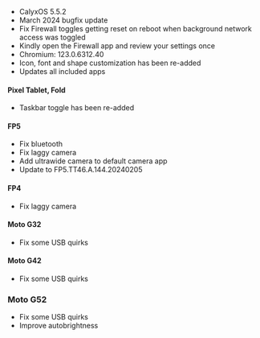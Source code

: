 * CalyxOS 5.5.2
* March 2024 bugfix update
* Fix Firewall toggles getting reset on reboot when background network access was toggled
* Kindly open the Firewall app and review your settings once
* Chromium: 123.0.6312.40
* Icon, font and shape customization has been re-added
* Updates all included apps

#### Pixel Tablet, Fold
* Taskbar toggle has been re-added

#### FP5
* Fix bluetooth
* Fix laggy camera
* Add ultrawide camera to default camera app
* Update to FP5.TT46.A.144.20240205

#### FP4
* Fix laggy camera

#### Moto G32
* Fix some USB quirks

#### Moto G42
* Fix some USB quirks

### Moto G52
* Fix some USB quirks
* Improve autobrightness
